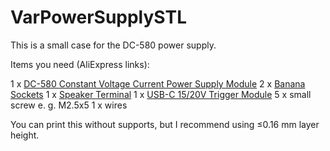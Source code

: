 # VarPowerSupplySTL
This is a small case for the DC-580 power supply.

Items you need (AliExpress links):

1 x <a href="https://s.click.aliexpress.com/e/_99YEOk" target="_parent">DC-580 Constant Voltage Current Power Supply Module</a>
2 x <a href="https://s.click.aliexpress.com/e/_9Gno6G" target="_parent">Banana Sockets</a>
1 x <a href="https://s.click.aliexpress.com/e/_9IIOqk" target="_parent">Speaker Terminal</a>
1 x <a href="https://www.aliexpress.com/item/4001184931661.html" target="_parent">USB-C 15/20V Trigger Module</a>
5 x small screw e. g. M2.5x5
1 x wires

You can print this without supports, but I recommend using ≤0.16 mm layer height.

